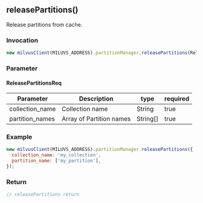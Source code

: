 ## releasePartitions()
Release partitions from cache.

### Invocation 
```javascript
new milvusClient(MILUVS_ADDRESS).partitionManager.releasePartitions(ReleasePartitionsReq);
```

### Parameter
#### ReleasePartitionsReq
| Parameter       | Description              | type     | required |
| --------------- | ------------------------ | -------- | -------- |
| collection_name | Collection name          | String   | true     |
| partition_names | Array of Partition names | String[] | true     |

### Example
```javascript
new milvusClient(MILUVS_ADDRESS).partitionManager.releasePartitions({
  collection_name: 'my_collection',
  partition_name: ['my_partition'],
});
```

### Return
```javascript
// releasePartitions return
```